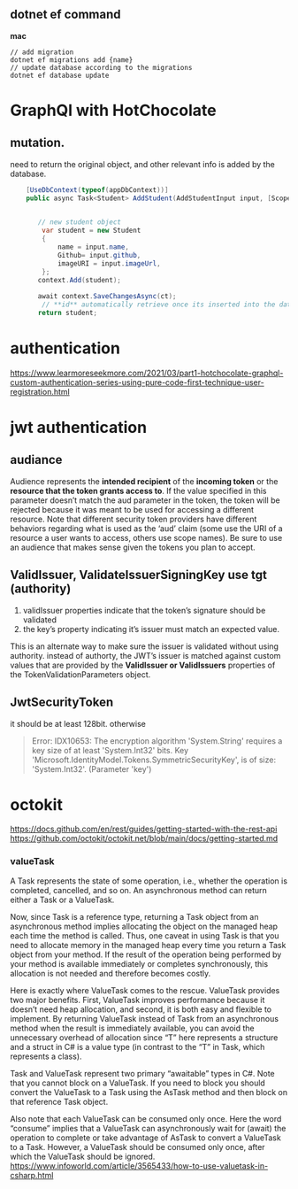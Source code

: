 ## dotnet ef command
**mac**

```shell
// add migration
dotnet ef migrations add {name}
// update database according to the migrations
dotnet ef database update

```
# GraphQl with HotChocolate
## mutation.

need to return the original object, and other relevant info is added by the database.
```csharp
    [UseDbContext(typeof(appDbContext))]
    public async Task<Student> AddStudent(AddStudentInput input, [ScopedService] appDbContext context, CancellationToken ct){
       

       // new student object
        var student = new Student
        {
            name = input.name,
            Github= input.github,
            imageURI = input.imageUrl,
        };
       context.Add(student);
       
       await context.SaveChangesAsync(ct);
        // **id** automatically retrieve once its inserted into the database
       return student;
```
# authentication
https://www.learmoreseekmore.com/2021/03/part1-hotchocolate-graphql-custom-authentication-series-using-pure-code-first-technique-user-registration.html
# jwt authentication
## audiance
Audience represents the **intended recipient** of the **incoming token** or the **resource that the token grants access to**. If the value specified in this parameter doesn’t match the aud parameter in the token, the token will be rejected because it was meant to be used for accessing a different resource. Note that different security token providers have different behaviors regarding what is used as the ‘aud’ claim (some use the URI of a resource a user wants to access, others use scope names). Be sure to use an audience that makes sense given the tokens you plan to accept.
## ValidIssuer, ValidateIssuerSigningKey use tgt (authority)
1. validIssuer properties indicate that the token’s signature should be validated
2. the key’s property indicating it’s issuer must match an expected value.

This is an alternate way to make sure the issuer is validated without using authority. instead of authorty, the JWT’s issuer is matched against custom values that are provided by the **ValidIssuer or ValidIssuers** properties of the TokenValidationParameters object.

## JwtSecurityToken
it should be at least 128bit.
otherwise
> Error: IDX10653: The encryption algorithm 'System.String' requires a key size of at least 'System.Int32' bits. Key 'Microsoft.IdentityModel.Tokens.SymmetricSecurityKey', is of size: 'System.Int32'. (Parameter 'key')



# octokit
https://docs.github.com/en/rest/guides/getting-started-with-the-rest-api
https://github.com/octokit/octokit.net/blob/main/docs/getting-started.md

### valueTask

A Task represents the state of some operation, i.e., whether the operation is completed, cancelled, and so on. An asynchronous method can return either a Task or a ValueTask.

Now, since Task is a reference type, returning a Task object from an asynchronous method implies allocating the object on the managed heap each time the method is called. Thus, one caveat in using Task is that you need to allocate memory in the managed heap every time you return a Task object from your method. If the result of the operation being performed by your method is available immediately or completes synchronously, this allocation is not needed and therefore becomes costly.

Here is exactly where ValueTask comes to the rescue. ValueTask<T> provides two major benefits. First, ValueTask<T> improves performance because it doesn’t need heap allocation, and second, it is both easy and flexible to implement. By returning ValueTask<T> instead of Task<T> from an asynchronous method when the result is immediately available, you can avoid the unnecessary overhead of allocation since “T” here represents a structure and a struct in C# is a value type (in contrast to the “T” in Task<T>, which represents a class).

Task and ValueTask represent two primary “awaitable” types in C#. Note that you cannot block on a ValueTask. If you need to block you should convert the ValueTask to a Task using the AsTask method and then block on that reference Task object.

Also note that each ValueTask can be consumed only once. Here the word “consume” implies that a ValueTask can asynchronously wait for (await) the operation to complete or take advantage of AsTask to convert a ValueTask to a Task. However, a ValueTask should be consumed only once, after which the ValueTask<T> should be ignored.
https://www.infoworld.com/article/3565433/how-to-use-valuetask-in-csharp.html
